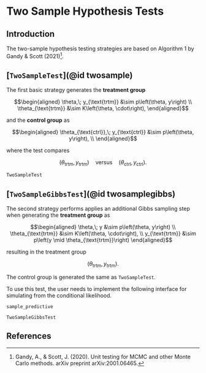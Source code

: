 
# Two Sample Hypothesis Tests

## Introduction

The two-sample hypothesis testing strategies are based on Algorithm 1 by Gandy & Scott (2021)[^gandyandscott2021].

## [`TwoSampleTest`](@id twosample)
The first basic strategy generates the **treatment group**
```math
\begin{aligned}
  \theta,\; y_{\text{trtm}} &\sim p\left(\theta, y\right) \\
  \theta_{\text{trtm}} &\sim K\left(\theta, \cdot\right),
\end{aligned}
```
and the **control group** as
```math
\begin{aligned}
  \theta_{\text{ctrl}},\; y_{\text{ctrl}} &\sim p\left(\theta, y\right), \\
\end{aligned}
```
where the test compares 
```math
(\theta_{\text{trtm}}, \, y_{\text{trtm}})
\quad\text{versus}\quad 
(\theta_{\text{ctrl}}, \, y_{\text{ctrl}}).
```

```@docs
TwoSampleTest
```

## [`TwoSampleGibbsTest`](@id twosamplegibbs)
The second strategy performs applies an additional Gibbs sampling step when generating the **treatment group**  as
```math
\begin{aligned}
  \theta,\; y &\sim p\left(\theta, y\right) \\
  \theta_{\text{trtm}} &\sim K\left(\theta, \cdot\right), \\
  y_{\text{trtm}} &\sim p\left(y \mid \theta_{\text{trtm}}\right)
\end{aligned}
```
resulting in the treatment group 
```math
(\theta_{\text{trtm}}, \, y_{\text{trtm}}).
```
The control group is generated the same as `TwoSampleTest`.

To use this test, the user needs to implement the following interface for simulating from the conditional likelihood.
```@docs
sample_predictive
```

```@docs
TwoSampleGibbsTest
```

## References
[^gandyandscott2021]: Gandy, A., & Scott, J. (2020). Unit testing for MCMC and other Monte Carlo methods. arXiv preprint arXiv:2001.06465.
